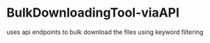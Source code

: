 # BulkDownloadingTool-viaAPI

uses api endpoints to bulk download the files using keyword filtering
